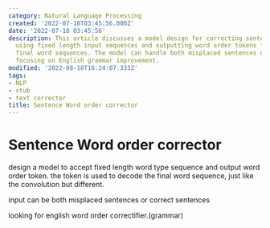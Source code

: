```yaml
---
category: Natural Language Processing
created: '2022-07-18T03:45:56.000Z'
date: '2022-07-18 03:45:56'
description: This article discusses a model design for correcting sentence word order,
  using fixed length input sequences and outputting word order tokens for decoding
  final word sequences. The model can handle both misplaced sentences or correct ones,
  focusing on English grammar improvement.
modified: '2022-08-18T16:24:07.333Z'
tags:
- NLP
- stub
- text corrector
title: Sentence Word order corrector
---
```


# Sentence Word order corrector

design a model to accept fixed length word type sequence and output word order token. the token is used to decode the final word sequence, just like the convolution but different.

input can be both misplaced sentences or correct sentences

looking for english word order correctifier.(grammar)
